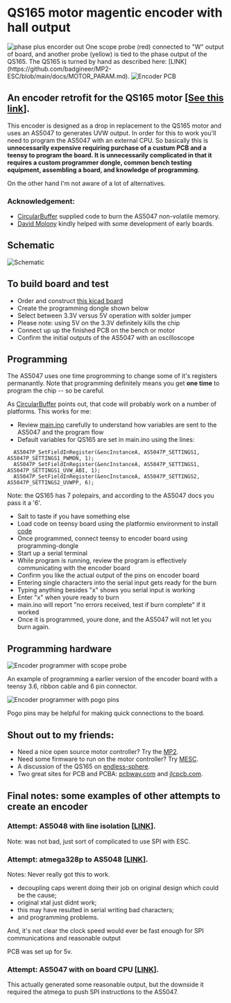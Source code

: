 # QS165 motor magentic encoder with hall output

<img src="pics/wave_form.png" title="phase plus encorder out">
One scope probe (red) connected to "W" output of board, and another probe (yellow) is tied to the phase output of the QS165. The QS165 is turned by hand as described here: [LINK](https://github.com/badgineer/MP2-ESC/blob/main/docs/MOTOR_PARAM.md).

<img src="pics/final_PCB.png" title="Encoder PCB">

## An encoder retrofit for the QS165 motor [[See this link](AS5048_extburn/README.md)].

This encoder is designed as a drop in replacement to the QS165 motor and uses an AS5047 to generates UVW output. In order for this to work you'll need to program the AS5047 with an external CPU. So basically this is **unnecessarily expensive requiring purchase of a custum PCB and a teensy to program the board. It is unnecessarily complicated in that it requires a custom programmer dongle, common bench testing equipment, assembling a board, and knowledge of programming**. 

On the other hand I'm not aware of a lot of alternatives. 

### **Acknowledgement:**
* [CircularBuffer](https://github.com/CircularBuffer/AS5047P) supplied code to burn the AS5047 non-volatile memory.
* [David Molony](https://github.com/davidmolony) kindly helped with some development of early boards. 

## Schematic
<img src="pics/schematic.png" title="Schematic">

## To build board and test
* Order and construct [this kicad board](AS5047_extburn/README.md)
* Create the programming dongle shown below
* Select between 3.3V versus 5V operation with solder jumper
* Please note: using 5V on the 3.3V definitely kills the chip
* Connect up up the finished PCB on the bench or motor
* Confirm the initial outputs of the AS5047 with an oscilloscope

## Programming
The AS5047 uses one time progromming to change some of it's registers permanantly. Note that programming definitely means you get **one time** to program the chip -- so be careful. 

As [CircularBuffer](https://github.com/CircularBuffer/AS5047P) points out, that code will probably work on a number of platforms. This works for me:

* Review [main.ino](https://github.com/owhite/QS165_encoder/tree/main/FIRMWARE/encoder/src/main.ino) carefully to understand how variables are sent to the AS5047 and the program flow
* Default variables for QS165 are set in main.ino using the lines:

```
  AS5047P_SetFieldInRegister(&encInstanceA, AS5047P_SETTINGS1, AS5047P_SETTINGS1_PWMON, 1);
  AS5047P_SetFieldInRegister(&encInstanceA, AS5047P_SETTINGS1, AS5047P_SETTINGS1_UVW_ABI, 1);
  AS5047P_SetFieldInRegister(&encInstanceA, AS5047P_SETTINGS2, AS5047P_SETTINGS2_UVWPP, 6);
```

Note: the QS165 has 7 polepairs, and according to the AS5047 docs you pass it a '6'. 

* Salt to taste if you have something else
* Load code on teensy board using the platformio environment to install [code](https://github.com/owhite/QS165_encoder/tree/main/FIRMWARE/encoder)
* Once programmed, connect teensy to encoder board using programming-dongle
* Start up a serial terminal
* While program is running, review the program is effectively communicating with the encoder board
* Confirm you like the actual output of the pins on encoder board
* Entering single characters into the serial input gets ready for the burn
* Typing anything besides "x" shows you serial input is working
* Enter "x" when youre ready to burn
* main.ino will report "no errors received, test if burn complete" if it worked
* Once it is programmed, youre done, and the AS5047 will not let you burn again.

## Programming hardware
<img src="pics/dongle_probe.png" title="Encoder programmer with scope probe">

An example of programming a earlier version of the encoder board with a teensy 3.6, ribbon cable and 6 pin connector. 

<img src="pics/dongle_pogo.png" title="Encoder programmer with pogo pins">

Pogo pins may be helpful for making quick connections to the board. 

## Shout out to my friends:
* Need a nice open source motor controller? Try the [MP2](https://github.com/badgineer/MP2-ESC). 
* Need some firmware to run on the motor controller? Try [MESC](https://github.com/davidmolony/MESC_Firmware). 
* A discussion of the QS165 on [endless-sphere](https://endless-sphere.com/forums/viewtopic.php?p=1748544).
* Two great sites for PCB and PCBA: [pcbway.com](https://www.pcbway.com/) and [jlcpcb.com](https://jlcpcb.com/).

## Final notes: some examples of other attempts to create an encoder
### **Attempt: AS5048 with line isolation [[LINK](AS5048_isolation/README.md)].**

Note: was not bad, just sort of complicated to use SPI with ESC.

### **Attempt: atmega328p to AS5048 [[LINK](AS5048_atmega328p/README.md)].**

Notes: Never really got this to work. 
* decoupling caps werent doing their job on original design which could be the cause;
* original xtal just didnt work;
* this may have resulted in serial writing bad characters;
* and programming problems. 

And, it's not clear the clock speed would ever be fast enough for SPI communications and reasonable output

PCB was set up for 5v. 

### **Attempt: AS5047 with on board CPU [[LINK](AS5047_atmega328p/README.md)].** 
This actually generated some reasonable output, but the downside it required the atmega to push SPI instructions to the AS5047. 




